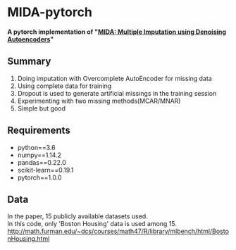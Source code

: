 # MIDA-pytorch
**A pytorch implementation of "[MIDA: Multiple Imputation using Denoising Autoencoders](https://arxiv.org/abs/1705.02737)"**

## Summary
1. Doing imputation with Overcomplete AutoEncoder for missing data
2. Using complete data for training
3. Dropout is used to generate artificial missings in the training session
4. Experimenting with two missing methods(MCAR/MNAR)
5. Simple but good

## Requirements
* python==3.6   
* numpy==1.14.2   
* pandas==0.22.0   
* scikit-learn==0.19.1   
* pytorch==1.0.0   

## Data
In the paper, 15 publicly available datasets used.   
In this code, only 'Boston Housing' data is used among 15.   
http://math.furman.edu/~dcs/courses/math47/R/library/mlbench/html/BostonHousing.html
